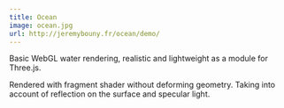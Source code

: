 ```yaml
---
title: Ocean
image: ocean.jpg
url: http://jeremybouny.fr/ocean/demo/
---
```


Basic WebGL water rendering, realistic and lightweight as a module for Three.js.

Rendered with fragment shader without deforming geometry. Taking into account of reflection on the surface and specular light.